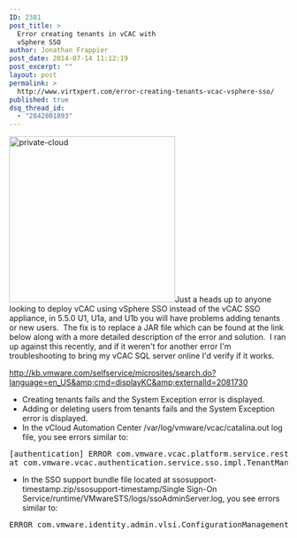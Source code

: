 ```yaml
---
ID: 2381
post_title: >
  Error creating tenants in vCAC with
  vSphere SSO
author: Jonathan Frappier
post_date: 2014-07-14 11:12:19
post_excerpt: ""
layout: post
permalink: >
  http://www.virtxpert.com/error-creating-tenants-vcac-vsphere-sso/
published: true
dsq_thread_id:
  - "2842801893"
---
```

<a href="http://www.virtxpert.com/wp-content/uploads/2014/07/private-cloud.gif"><img class="alignleft size-full wp-image-2396" src="http://www.virtxpert.com/wp-content/uploads/2014/07/private-cloud.gif" alt="private-cloud" width="300" height="300" /></a>Just a heads up to anyone looking to deploy vCAC using vSphere SSO instead of the vCAC SSO appliance, in 5.5.0 U1, U1a, and U1b you will have problems adding tenants or new users.  The fix is to replace a JAR file which can be found at the link below along with a more detailed description of the error and solution.  I ran up against this recently, and if it weren't for another error I'm troubleshooting to bring my vCAC SQL server online I'd verify if it works.

<a href="http://kb.vmware.com/selfservice/microsites/search.do?language=en_US&amp;cmd=displayKC&amp;externalId=2081730" target="_blank">http://kb.vmware.com/selfservice/microsites/search.do?language=en_US&amp;cmd=displayKC&amp;externalId=2081730</a>
<ul>
	<li>Creating tenants fails and the System Exception error is displayed.</li>
	<li>Adding or deleting users from tenants fails and the System Exception error is displayed.</li>
	<li>In the vCloud Automation Center /var/log/vmware/vcac/catalina.out log file, you see errors similar to:</li>
</ul>
<!--more-->
<pre>[authentication] ERROR com.vmware.vcac.platform.service.rest.resolver.ApplicationExceptionHandler.handleUnexpectedException:860 - Error registering relying party for tenant:tenant-name com.vmware.vcac.platform.service.SSOException: Error registering relying party for tenant -tenant-name
at com.vmware.vcac.authentication.service.sso.impl.TenantManagementImpl.ensureTenantConfigured(TenantManagementImpl.java:125)</pre>
<ul>
	<li>In the SSO support bundle file located at ssosupport-timestamp.zip/ssosupport-timestamp/Single Sign-On Service/runtime/VMwareSTS/logs/ssoAdminServer.log, you see errors similar to:</li>
</ul>
<pre>ERROR com.vmware.identity.admin.vlsi.ConfigurationManagementServiceImpl] org.xml.sax.SAXParseException; lineNumber: 1; columnNumber: 1; JAXP00010001: The parser has encountered more than "100" entity expansions in this document; this is the limit imposed by the JDK. java.lang.AssertionError: org.xml.sax.SAXParseException; lineNumber: 1; columnNumber: 1; JAXP00010001: The parser has encountered more than "100" entity expansions in this document; this is the limit imposed by the JDK. at com.vmware.identity.idm.client.CasIdmClient.getSamlSchema(CasIdmClient.java:2871)</pre>